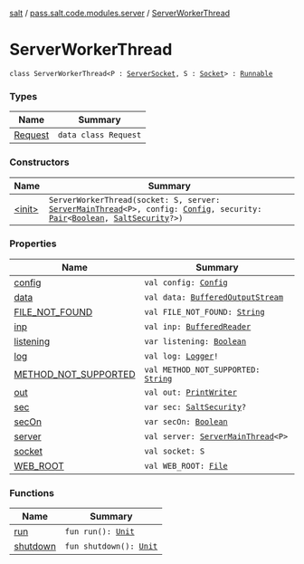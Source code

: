 [salt](../../index.md) / [pass.salt.code.modules.server](../index.md) / [ServerWorkerThread](./index.md)

# ServerWorkerThread

`class ServerWorkerThread<P : `[`ServerSocket`](https://docs.oracle.com/javase/6/docs/api/java/net/ServerSocket.html)`, S : `[`Socket`](https://docs.oracle.com/javase/6/docs/api/java/net/Socket.html)`> : `[`Runnable`](https://docs.oracle.com/javase/6/docs/api/java/lang/Runnable.html)

### Types

| Name | Summary |
|---|---|
| [Request](-request/index.md) | `data class Request` |

### Constructors

| Name | Summary |
|---|---|
| [&lt;init&gt;](-init-.md) | `ServerWorkerThread(socket: S, server: `[`ServerMainThread`](../-server-main-thread/index.md)`<P>, config: `[`Config`](../../pass.salt.code.loader.config/-config/index.md)`, security: `[`Pair`](https://kotlinlang.org/api/latest/jvm/stdlib/kotlin/-pair/index.html)`<`[`Boolean`](https://kotlinlang.org/api/latest/jvm/stdlib/kotlin/-boolean/index.html)`, `[`SaltSecurity`](../../pass.salt.code.modules.server.security/-salt-security/index.md)`?>)` |

### Properties

| Name | Summary |
|---|---|
| [config](config.md) | `val config: `[`Config`](../../pass.salt.code.loader.config/-config/index.md) |
| [data](data.md) | `val data: `[`BufferedOutputStream`](https://docs.oracle.com/javase/6/docs/api/java/io/BufferedOutputStream.html) |
| [FILE_NOT_FOUND](-f-i-l-e_-n-o-t_-f-o-u-n-d.md) | `val FILE_NOT_FOUND: `[`String`](https://kotlinlang.org/api/latest/jvm/stdlib/kotlin/-string/index.html) |
| [inp](inp.md) | `val inp: `[`BufferedReader`](https://docs.oracle.com/javase/6/docs/api/java/io/BufferedReader.html) |
| [listening](listening.md) | `var listening: `[`Boolean`](https://kotlinlang.org/api/latest/jvm/stdlib/kotlin/-boolean/index.html) |
| [log](log.md) | `val log: `[`Logger`](https://docs.oracle.com/javase/6/docs/api/java/util/logging/Logger.html)`!` |
| [METHOD_NOT_SUPPORTED](-m-e-t-h-o-d_-n-o-t_-s-u-p-p-o-r-t-e-d.md) | `val METHOD_NOT_SUPPORTED: `[`String`](https://kotlinlang.org/api/latest/jvm/stdlib/kotlin/-string/index.html) |
| [out](out.md) | `val out: `[`PrintWriter`](https://docs.oracle.com/javase/6/docs/api/java/io/PrintWriter.html) |
| [sec](sec.md) | `var sec: `[`SaltSecurity`](../../pass.salt.code.modules.server.security/-salt-security/index.md)`?` |
| [secOn](sec-on.md) | `var secOn: `[`Boolean`](https://kotlinlang.org/api/latest/jvm/stdlib/kotlin/-boolean/index.html) |
| [server](server.md) | `val server: `[`ServerMainThread`](../-server-main-thread/index.md)`<P>` |
| [socket](socket.md) | `val socket: S` |
| [WEB_ROOT](-w-e-b_-r-o-o-t.md) | `val WEB_ROOT: `[`File`](https://docs.oracle.com/javase/6/docs/api/java/io/File.html) |

### Functions

| Name | Summary |
|---|---|
| [run](run.md) | `fun run(): `[`Unit`](https://kotlinlang.org/api/latest/jvm/stdlib/kotlin/-unit/index.html) |
| [shutdown](shutdown.md) | `fun shutdown(): `[`Unit`](https://kotlinlang.org/api/latest/jvm/stdlib/kotlin/-unit/index.html) |
